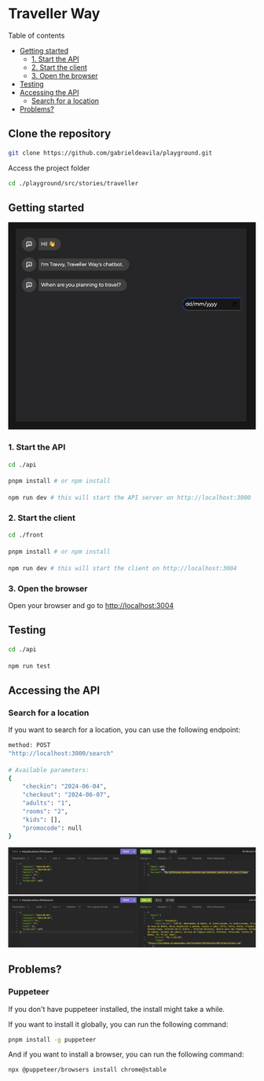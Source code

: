 <!-- markdownlint-configure-file {
  "MD013": {
    "code_blocks": false,
    "tables": false
  },
  "MD033": false,
  "MD041": false
} -->

# Traveller Way

Table of contents

- [Getting started](#getting-started)
  - [1. Start the API](#1-start-the-api)
  - [2. Start the client](#2-start-the-client)
  - [3. Open the browser](#3-open-the-browser)
- [Testing](#testing)
- [Accessing the API](#accessing-the-api)
  - [Search for a location](#search-for-a-location)
- [Problems?](#problems)


## Clone the repository

```bash
git clone https://github.com/gabrieldeavila/playground.git
```

Access the project folder

```bash
cd ./playground/src/stories/traveller
```

## Getting started

![Tutorial][assets_1]

### 1. Start the API

```bash
cd ./api

pnpm install # or npm install

npm run dev # this will start the API server on http://localhost:3000
```

### 2. Start the client

```bash
cd ./front

pnpm install # or npm install

npm run dev # this will start the client on http://localhost:3004
```

### 3. Open the browser

Open your browser and go to [http://localhost:3004](http://localhost:3004)

## Testing

```bash
cd ./api

npm run test
```

## Accessing the API

### Search for a location

If you want to search for a location, you can use the following endpoint:

```bash
method: POST
"http://localhost:3000/search"

# Available parameters:
{
	"checkin": "2024-06-04",
	"checkout": "2024-06-07",
	"adults": "1",
	"rooms": "2",
	"kids": [],
	"promocode": null
}
```

![Tutorial][assets_2]
![Tutorial][assets_3]

## Problems?

### Puppeteer

If you don't have puppeteer installed, the install might take a while.

If you want to install it globally, you can run the following command:

```bash
pnpm install -g puppeteer
```

And if you want to install a browser, you can run the following command:

```bash
npx @puppeteer/browsers install chrome@stable
```

[assets_1]: assets/1.gif
[assets_2]: assets/2.png
[assets_3]: assets/3.png
